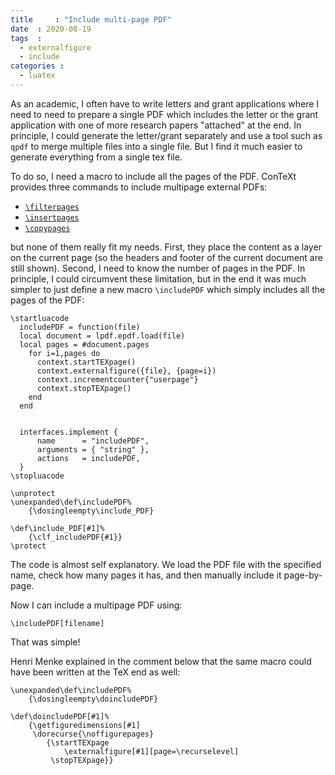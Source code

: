 ```yaml
---
title     : "Include multi-page PDF"
date  : 2020-08-19
tags  :
  - externalfigure
  - include
categories :
  - luatex
---
```


As an academic, I often have to write letters and grant applications where I
need to need to prepare a single PDF which includes the letter or the grant
application with one of more research papers "attached" at the end. In
principle, I could generate the letter/grant separately and use a tool such as
`qpdf` to merge multiple files into a single file. But I find it much easier
to generate everything from a single tex file.

<!--more-->

To do so, I need a macro to include all the pages of the PDF. 
ConTeXt provides three commands to include multipage external PDFs:

 * [`\filterpages`](https://wiki.contextgarden.net/Command/filterpages)
 * [`\insertpages`](https://wiki.contextgarden.net/Command/insertpages)
 * [`\copypages`](https://wiki.contextgarden.net/Command/copypages)

but none of them really fit my needs. First, they place the content as a layer
on the current page (so the headers and footer of the current document are
still shown). Second, I need to know the number of pages in the PDF. In
principle, I could circumvent these limitation, but in the end it was much
simpler to just define a new macro `\includePDF` which simply includes all the
pages of the PDF:

<pre><code><span class="Identifier">\startluacode</span>
  includePDF = <span class="Function">function</span>(file)
  <span class="Statement">local</span> document = lpdf.epdf.<span class="Identifier">load</span>(file)
  <span class="Statement">local</span> pages = #document.pages
    <span class="Repeat">for</span> i=1,pages <span class="Statement">do</span>
      context.startTEXpage()
      context.externalfigure(<span class="Structure">{</span>file<span class="Structure">}</span>, <span class="Structure">{</span>page=i<span class="Structure">}</span>)
      context.incrementcounter<span class="Structure">{</span><span class="String">&quot;userpage&quot;</span><span class="Structure">}</span>
      context.stopTEXpage()
    <span class="Statement">end</span>
  <span class="Function">end</span>


  interfaces.implement <span class="Structure">{</span>
      name      = <span class="String">&quot;includePDF&quot;</span>,
      arguments = <span class="Structure">{</span> <span class="String">&quot;string&quot;</span> <span class="Structure">}</span>,
      actions   = includePDF,
  <span class="Structure">}</span>
<span class="Identifier">\stopluacode</span>

<span class="Character">\unprotect</span>
<span class="Character">\unexpanded\def</span><span class="Statement">\includePDF</span><span class="Comment">%</span>
    <span class="Delimiter">{</span><span class="Statement">\dosingleempty\include_PDF</span><span class="Delimiter">}</span>

<span class="Character">\def</span><span class="Statement">\include_PDF</span><span class="Delimiter">[</span>#1<span class="Delimiter">]</span><span class="Comment">%</span>
    <span class="Delimiter">{</span><span class="Statement">\clf_includePDF</span><span class="Delimiter">{</span>#1<span class="Delimiter">}}</span>
<span class="Character">\protect</span>
</code></pre>

The code is almost self explanatory. We load the PDF file with the specified
name, check how many pages it has, and then manually include it page-by-page.

Now I can include a multipage PDF using:

<pre><code><span class="Statement">\includePDF</span><span class="Delimiter">[</span>filename<span class="Delimiter">]</span>
</code></pre>

That was simple!

Henri Menke explained in the comment below that the same macro could have been
written at the TeX end as well: 

<pre><code><span class="Statement">\unexpanded\def\includePDF</span><span class="Comment">%</span>
    <span class="Delimiter">{</span><span class="Statement">\dosingleempty\doincludePDF</span><span class="Delimiter">}</span>

<span class="Statement">\def\doincludePDF</span><span class="Delimiter">[</span>#1<span class="Delimiter">]</span><span class="Comment">%</span>
    <span class="Delimiter">{</span><span class="Statement">\getfiguredimensions</span><span class="Delimiter">[</span>#1<span class="Delimiter">]</span>
     <span class="Statement">\dorecurse</span><span class="Delimiter">{</span><span class="Statement">\noffigurepages</span><span class="Delimiter">}</span>
        <span class="Delimiter">{</span><span class="Statement">\startTEXpage</span>
            <span class="Statement">\externalfigure</span><span class="Delimiter">[</span>#1<span class="Delimiter">][</span>page=<span class="Statement">\recurselevel</span><span class="Delimiter">]</span>
         <span class="Statement">\stopTEXpage</span><span class="Delimiter">}}</span>
</code></pre>
